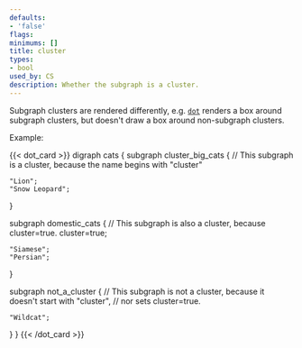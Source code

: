 ```yaml
---
defaults:
- 'false'
flags:
minimums: []
title: cluster
types:
- bool
used_by: CS
description: Whether the subgraph is a cluster.
---
```

Subgraph clusters are rendered differently, e.g. [`dot`](/docs/layouts/dot/) renders a box around subgraph clusters, but doesn't draw a box around non-subgraph clusters.

Example:

{{< dot_card >}}
digraph cats {
  subgraph cluster_big_cats {
    // This subgraph is a cluster, because the name begins with "cluster"
    
    "Lion";
    "Snow Leopard";
  }

  subgraph domestic_cats {
    // This subgraph is also a cluster, because cluster=true.
    cluster=true;

    "Siamese";
    "Persian";
  }

  subgraph not_a_cluster {
    // This subgraph is not a cluster, because it doesn't start with "cluster",
    // nor sets cluster=true.
    
    "Wildcat";
  }
}
{{< /dot_card >}}

